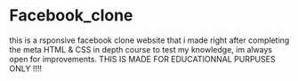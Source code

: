 # Facebook_clone
this is a rsponsive facebook clone website that i made right after completing the meta HTML & CSS in depth course to test my knowledge, im always open for improvements.
THIS IS MADE FOR EDUCATIONNAL PURPUSES ONLY !!!!
